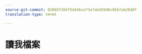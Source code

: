 ```yaml
---
source-git-commit: 02605f26475d44bce73a7ab45048c85b7ab20d8f
translation-type: tm+mt

---
```

# 讀我檔案
